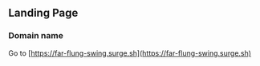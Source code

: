 ## Landing Page

### Domain name
Go to [https://far-flung-swing.surge.sh](https://far-flung-swing.surge.sh)